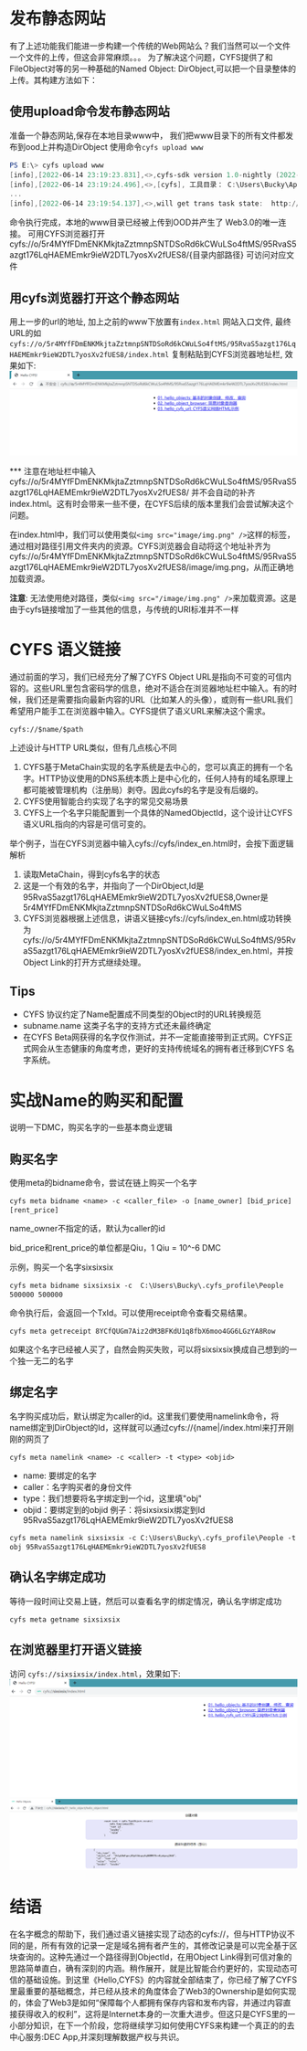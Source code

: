 # 发布静态网站

有了上述功能我们能进一步构建一个传统的Web网站么？我们当然可以一个文件一个文件的上传，但这会非常麻烦。。。
为了解决这个问题，CYFS提供了和FileObject对等的另一种基础的Named Object: DirObject,可以把一个目录整体的上传。其构建方法如下：

## 使用upload命令发布静态网站
准备一个静态网站,保存在本地目录www中， 我们把www目录下的所有文件都发布到ood上并构造DirObject 使用命令`cyfs upload www`
```powershell
PS E:\> cyfs upload www
[info],[2022-06-14 23:19:23.831],<>,cyfs-sdk version 1.0-nightly (2022-06-13), index.js:49298
[info],[2022-06-14 23:19:24.496],<>,[cyfs], 工具目录： C:\Users\Bucky\AppData\Roaming\npm\node_modules\cyfs-tool-nightly, cyfs.js:2538
...
[info],[2022-06-14 23:19:54.137],<>,will get trans task state:  http://127.0.0.1:1322/trans/task/state [object Object], index.js:71829
```

命令执行完成，本地的www目录已经被上传到OOD并产生了 Web3.0的唯一连接。
可用CYFS浏览器打开cyfs://o/5r4MYfFDmENKMkjtaZztmnpSNTDSoRd6kCWuLSo4ftMS/95RvaS5azgt176LqHAEMEmkr9ieW2DTL7yosXv2fUES8/{目录内部路径} 可访问对应文件

## 用cyfs浏览器打开这个静态网站
用上一步的url的地址, 加上之前的www下放置有`index.html` 网站入口文件, 最终URL的如`cyfs://o/5r4MYfFDmENKMkjtaZztmnpSNTDSoRd6kCWuLSo4ftMS/95RvaS5azgt176LqHAEMEmkr9ieW2DTL7yosXv2fUES8/index.html` 复制粘贴到CYFS浏览器地址栏, 效果如下:
![image](images/cyfs_static_site.png)

*** 注意在地址栏中输入cyfs://o/5r4MYfFDmENKMkjtaZztmnpSNTDSoRd6kCWuLSo4ftMS/95RvaS5azgt176LqHAEMEmkr9ieW2DTL7yosXv2fUES8/ 并不会自动的补齐index.html。这有时会带来一些不便，在CYFS后续的版本里我们会尝试解决这个问题。

在index.html中，我们可以使用类似`<img src="image/img.png" />`这样的标签，通过相对路径引用文件夹内的资源。CYFS浏览器会自动将这个地址补齐为cyfs://o/5r4MYfFDmENKMkjtaZztmnpSNTDSoRd6kCWuLSo4ftMS/95RvaS5azgt176LqHAEMEmkr9ieW2DTL7yosXv2fUES8/image/img.png，从而正确地加载资源。

**注意**: 无法使用绝对路径，类似`<img src="/image/img.png" />`来加载资源。这是由于cyfs链接增加了一些其他的信息，与传统的URI标准并不一样

# CYFS 语义链接
通过前面的学习，我们已经充分了解了CYFS Object URL是指向不可变的可信内容的。这些URL里包含密码学的信息，绝对不适合在浏览器地址栏中输入。有的时候，我们还是需要指向最新内容的URL（比如某人的头像），或则有一些URL我们希望用户能手工在浏览器中输入。CYFS提供了语义URL来解决这个需求。
```
cyfs://$name/$path
```
上述设计与HTTP URL类似，但有几点核心不同
1. CYFS基于MetaChain实现的名字系统是去中心的，您可以真正的拥有一个名字。HTTP协议使用的DNS系统本质上是中心化的，任何人持有的域名原理上都可能被管理机构（注册局）剥夺。因此cyfs的名字是没有后缀的。
2. CYFS使用智能合约实现了名字的常见交易场景
3. CYFS上一个名字只能配置到一个具体的NamedObjectId，这个设计让CYFS语义URL指向的内容是可信可变的。

举个例子，当在CYFS浏览器中输入cyfs://cyfs/index_en.html时，会按下面逻辑解析
1. 读取MetaChain，得到cyfs名字的状态
2. 这是一个有效的名字，并指向了一个DirObject,Id是95RvaS5azgt176LqHAEMEmkr9ieW2DTL7yosXv2fUES8,Owner是5r4MYfFDmENKMkjtaZztmnpSNTDSoRd6kCWuLSo4ftMS 
3. CYFS浏览器根据上述信息，讲语义链接cyfs://cyfs/index_en.html成功转换为cyfs://o/5r4MYfFDmENKMkjtaZztmnpSNTDSoRd6kCWuLSo4ftMS/95RvaS5azgt176LqHAEMEmkr9ieW2DTL7yosXv2fUES8/index_en.html，并按Object Link的打开方式继续处理。

## Tips
- CYFS 协议约定了Name配置成不同类型的Object时的URL转换规范     
- subname.name 这类子名字的支持方式还未最终确定   
- 在CYFS Beta网获得的名字仅作测试，并不一定能直接带到正式网。CYFS正式网会从生态健康的角度考虑，更好的支持传统域名的拥有者迁移到CYFS 名字系统。


# 实战Name的购买和配置


说明一下DMC，购买名字的一些基本商业逻辑
## 购买名字
使用meta的bidname命令，尝试在链上购买一个名字
```
cyfs meta bidname <name> -c <caller_file> -o [name_owner] [bid_price] [rent_price]
```
name_owner不指定的话，默认为caller的id

bid_price和rent_price的单位都是Qiu，1 Qiu = 10^-6 DMC

示例，购买一个名字sixsixsix
```
cyfs meta bidname sixsixsix -c  C:\Users\Bucky\.cyfs_profile\People 500000 500000
```

命令执行后，会返回一个TxId。可以使用receipt命令查看交易结果。

```
cyfs meta getreceipt 8YCfQUGm7Aiz2dM3BFKdU1q8fbX6moo4GG6LGzYA8Row
```

如果这个名字已经被人买了，自然会购买失败，可以将sixsixsix换成自己想到的一个独一无二的名字


## 绑定名字
名字购买成功后，默认绑定为caller的id。这里我们要使用namelink命令，将name绑定到DirObject的Id，这样就可以通过cyfs://{name|/index.html来打开刚刚的网页了
```
cyfs meta namelink <name> -c <caller> -t <type> <objid>
```
- name: 要绑定的名字
- caller：名字购买者的身份文件
- type：我们想要将名字绑定到一个id，这里填"obj"
- objid：要绑定到的objid
例子：将sixsixsix绑定到Id 95RvaS5azgt176LqHAEMEmkr9ieW2DTL7yosXv2fUES8
```
cyfs meta namelink sixsixsix -c C:\Users\Bucky\.cyfs_profile\People -t obj 95RvaS5azgt176LqHAEMEmkr9ieW2DTL7yosXv2fUES8 
```

## 确认名字绑定成功
等待一段时间让交易上链，然后可以查看名字的绑定情况，确认名字绑定成功
```
cyfs meta getname sixsixsix
```

## 在浏览器里打开语义链接
访问 `cyfs://sixsixsix/index.html`，效果如下:
![image](images/cyfs_static_site_domain.png)
![image](images/cyfs_hello01.png)


# 结语
在名字概念的帮助下，我们通过语义链接实现了动态的cyfs://，但与HTTP协议不同的是，所有有效的记录一定是域名拥有者产生的，其修改记录是可以完全基于区块查询的。这种先通过一个路径得到ObjectId，在用Object Link得到可信对象的思路简单直白，确有深刻的内涵。稍作展开，就是比智能合约更好的，实现动态可信的基础设施。到这里《Hello,CYFS》的内容就全部结束了，你已经了解了CYFS里最重要的基础概念，并已经从技术的角度体会了Web3的Ownership是如何实现的，体会了Web3是如何“保障每个人都拥有保存内容和发布内容，并通过内容直接获得收入的权利”，这将是Internet本身的一次重大进步。但这只是CYFS里的一小部分知识，在下一个阶段，您将继续学习如何使用CYFS来构建一个真正的的去中心服务:DEC App,并深刻理解数据产权与共识。
